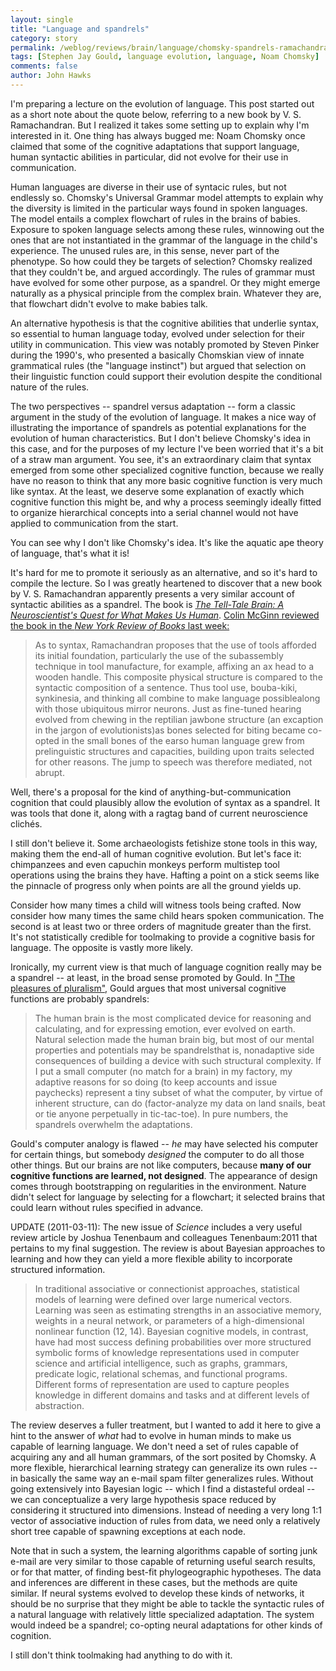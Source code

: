```yaml
---
layout: single 
title: "Language and spandrels" 
category: story
permalink: /weblog/reviews/brain/language/chomsky-spandrels-ramachandran-2011.html
tags: [Stephen Jay Gould, language evolution, language, Noam Chomsky] 
comments: false 
author: John Hawks 
---
```


I'm preparing a lecture on the evolution of language. This post started out as a short note about the quote below, referring to a new book by V. S. Ramachandran. But I realized it takes some setting up to explain why I'm interested in it. One thing has always bugged me: Noam Chomsky once claimed that some of the cognitive adaptations that support language, human syntactic abilities in particular, did not evolve for their use in communication. 

Human languages are diverse in their use of syntacic rules, but not endlessly so. Chomsky's Universal Grammar model attempts to explain why the diversity is limited in the particular ways found in spoken languages. The model entails a complex flowchart of rules in the brains of babies. Exposure to spoken language selects among these rules, winnowing out the ones that are not instantiated in the grammar of the language in the child's experience. The unused rules are, in this sense, never part of the phenotype. So how could they be targets of selection? Chomsky realized that they couldn't be, and argued accordingly. The rules of grammar must have evolved for some other purpose, as a spandrel. Or they might emerge naturally as a physical principle from the complex brain. Whatever they are, that flowchart didn't evolve to make babies talk. 

An alternative hypothesis is that the cognitive abilities that underlie syntax, so essential to human language today, evolved under selection for their utility in communication. This view was notably promoted by Steven Pinker during the 1990's, who presented a basically Chomskian view of innate grammatical rules (the "language instinct") but argued that selection on their linguistic function could support their evolution despite the conditional nature of the rules. 

The two perspectives -- spandrel versus adaptation -- form a classic argument in the study of the evolution of language. It makes a nice way of illustrating the importance of spandrels as potential explanations for the evolution of human characteristics. But I don't believe Chomsky's idea in this case, and for the purposes of my lecture I've been worried that it's a bit of a straw man argument. You see, it's an extraordinary claim that syntax emerged from some other specialized cognitive function, because we really have no reason to think that any more basic cognitive function is very much like syntax. At the least, we deserve some explanation of exactly which cognitive function this might be, and why a process seemingly ideally fitted to organize hierarchical concepts into a serial channel would not have applied to communication from the start. 

You can see why I don't like Chomsky's idea. It's like the aquatic ape theory of language, that's what it is! 

It's hard for me to promote it seriously as an alternative, and so it's hard to compile the lecture. So I was greatly heartened to discover that a new book by V. S. Ramachandran apparently presents a very similar account of syntactic abilities as a spandrel. The book is <a href="http://www.amazon.com/gp/product/0393077829/ref=as_li_ss_tl?ie=UTF8&tag=johnhawksanth-20&linkCode=as2&camp=1789&creative=390957&creativeASIN=0393077829"><i>The Tell-Tale Brain: A Neuroscientist's Quest for What Makes Us Human</i></a>. <a href="http://www.nybooks.com/articles/archives/2011/mar/24/can-brain-explain-your-mind/">Colin McGinn reviewed the book in the <i>New York Review of Books</i> last week:</a> 

<blockquote>As to syntax, Ramachandran proposes that the use of tools afforded its initial foundation, particularly the use of the subassembly technique in tool manufacture, for example, affixing an ax head to a wooden handle. This composite physical structure is compared to the syntactic composition of a sentence. Thus tool use, bouba-kiki, synkinesia, and thinking all combine to make language possiblealong with those ubiquitous mirror neurons. Just as fine-tuned hearing evolved from chewing in the reptilian jawbone structure (an excaption in the jargon of evolutionists)as bones selected for biting became co-opted in the small bones of the earso human language grew from prelinguistic structures and capacities, building upon traits selected for other reasons. The jump to speech was therefore mediated, not abrupt.</blockquote>

Well, there's a proposal for the kind of anything-but-communication cognition that could plausibly allow the evolution of syntax as a spandrel. It was tools that done it, along with a ragtag band of current neuroscience clich&eacute;s. 

I still don't believe it. Some archaeologists fetishize stone tools in this way, making them the end-all of human cognitive evolution. But let's face it: chimpanzees and even capuchin monkeys perform multistep tool operations using the brains they have. Hafting a point on a stick seems like the pinnacle of progress only when points are all the ground yields up. 

Consider how many times a child will witness tools being crafted. Now consider how many times the same child hears spoken communication. The second is at least two or three orders of magnitude greater than the first. It's not statistically credible for toolmaking to provide a cognitive basis for language. The opposite is vastly more likely. 

Ironically, my current view is that much of language cognition really may be a spandrel -- at least, in the broad sense promoted by Gould. In <a href="http://www.stephenjaygould.org/reviews/gould_pluralism.html">"The pleasures of pluralism"</a>, Gould argues that most universal cognitive functions are probably spandrels: 

<blockquote>The human brain is the most complicated device for reasoning and calculating, and for expressing emotion, ever evolved on earth. Natural selection made the human brain big, but most of our mental properties and potentials may be spandrelsthat is, nonadaptive side consequences of building a device with such structural complexity. If I put a small computer (no match for a brain) in my factory, my adaptive reasons for so doing (to keep accounts and issue paychecks) represent a tiny subset of what the computer, by virtue of inherent structure, can do (factor-analyze my data on land snails, beat or tie anyone perpetually in tic-tac-toe). In pure numbers, the spandrels overwhelm the adaptations.</blockquote>

Gould's computer analogy is flawed -- <i>he</i> may have selected his computer for certain things, but somebody <i>designed</i> the computer to do all those other things. But our brains are not like computers, because <b>many of our cognitive functions are learned, not designed</b>. The appearance of design comes through bootstrapping on regularities in the environment. Nature didn't select for language by selecting for a flowchart; it selected brains that could learn without rules specified in advance. 

UPDATE (2011-03-11): The new issue of <i>Science</i> includes a very useful review article by Joshua Tenenbaum and colleagues <bib>Tenenbaum:2011</bib> that pertains to my final suggestion. The review is about Bayesian approaches to learning and how they can yield a more flexible ability to incorporate structured information. 

<blockquote>In traditional associative or connectionist approaches, statistical models of learning were defined over large numerical vectors. Learning was seen as estimating strengths in an associative memory, weights in a neural network, or parameters of a high-dimensional nonlinear function (12, 14). Bayesian cognitive models, in contrast, have had most success defining probabilities over more structured symbolic forms of knowledge representations used in computer science and artificial intelligence, such as graphs, grammars, predicate logic, relational schemas, and functional programs. Different forms of representation are used to capture peoples knowledge in different domains and tasks and at different levels of abstraction.</blockquote>

The review deserves a fuller treatment, but I wanted to add it here to give a hint to the answer of <i>what</i> had to evolve in human minds to make us capable of learning language. We don't need a set of rules capable of acquiring any and all human grammars, of the sort posited by Chomsky. A more flexible, hierarchical learning strategy can generalize its own rules -- in basically the same way an e-mail spam filter generalizes rules. Without going extensively into Bayesian logic -- which I find a distasteful ordeal -- we can conceptualize a very large hypothesis space reduced by considering it structured into dimensions. Instead of needing a very long 1:1 vector of associative induction of rules from data, we need only a relatively short tree capable of spawning exceptions at each node. 

Note that in such a system, the learning algorithms capable of sorting junk e-mail are very similar to those capable of returning useful search results, or for that matter, of finding best-fit phylogeographic hypotheses. The data and inferences are different in these cases, but the methods are quite similar. If neural systems evolved to develop these kinds of networks, it should be no surprise that they might be able to tackle the syntactic rules of a natural language with relatively little specialized adaptation. The system would indeed be a spandrel; co-opting neural adaptations for other kinds of cognition.

I still don't think toolmaking had anything to do with it.  

